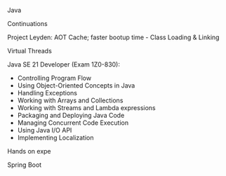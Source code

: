 Java 

Continuations

Project Leyden: AOT Cache; faster bootup time
	- Class Loading & Linking

Virtual Threads	



Java SE 21 Developer (Exam 1Z0-830): 
- Controlling Program Flow
- Using Object-Oriented Concepts in Java
- Handling Exceptions
- Working with Arrays and Collections
- Working with Streams and Lambda expressions
- Packaging and Deploying Java Code
- Managing Concurrent Code Execution
- Using Java I/O API
- Implementing Localization

Hands on expe

Spring Boot